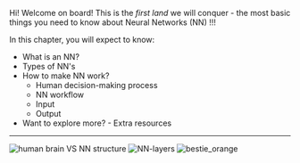Hi! Welcome on board! This is the _first land_ we will conquer - the most basic things you need to know about Neural Networks (NN) !!!

In this chapter, you will expect to know:
- What is an NN?
- Types of NN's
- How to make NN work?
	- Human decision-making process
 	- NN workflow
	- Input
 	- Output
- Want to explore more? - Extra resources
  
---
![human brain VS NN structure](https://github.com/user-attachments/assets/e3d5eeaa-db39-4159-963e-0248789343d9)
![NN-layers](https://github.com/user-attachments/assets/c83998fe-f63e-4593-a4b0-ac6018fdeedd)
![bestie_orange](https://github.com/user-attachments/assets/30d2b228-8dc0-4797-9de0-75c066cf57fb)


